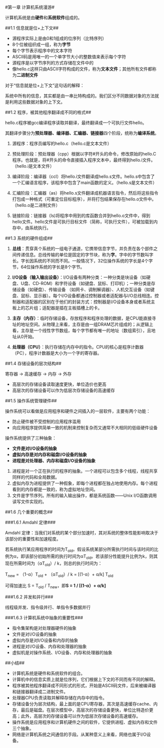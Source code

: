 #第一章 计算机系统漫游#

计算机系统是由**硬件**和**系统软件**组成的。

##1.1 信息就是位+上下文##

- 源程序实际上是由0和1组成的位序列（比特序列）
- 8个位被组织成一组，称为**字节**
- 每个字节表示程序中的文本字符
- ASCII码是用唯一的一个单字节大小的整数值来表示每个字符
- 源程序是以字节序列的方式存储在文件中的
- 像hello.c这样只由ASCII字符构成的文件，称为**文本文件**；其他所有文件都称为**二进制文件**

对于“信息就是位+上下文”这句话的解释：

系统中所有的信息，其实都是由一串比特构成的。我们区分不同数据对象的方法就是利用这些数据对象的上下文。

##1.2 程序，被其他程序翻译成不同的格式##

hello.c程序被gcc编译程序读取并翻译，最终翻译成一个可执行文件hello。

其翻译步骤分为**预处理器、编译器、汇编器、链接器**四个阶段，统称为**编译系统**。

1. 源程序：程序员编写的hello.c（hello.c是文本文件）

2. 预处理阶段：预处理器（cpp）根据以字符#开头的命令，修改原始的hello.C程序。也就是，将#开头的命令直接插入程序文本中，最终得到hello.i文件。（hello.i是文本文件）

3. 编译阶段：编译器（ccl）将hello.i文件翻译成hello.s文件。hello.s中包含了一个汇编语言程序，该程序中包含了main函数的定义。（hello.s是文本文件）

4. 汇编阶段：汇编器（as）将hello.s文件翻译成机器语言指令，然后将这些指令打包成一种格式（可重定位目标程序），并将打包结果保存在hello.o文件中。（hello.o是二进制文件）

5. 链接阶段：链接器（ls)将程序中用到的库函数合并到hello.o文件中，得到hello文件。hello文件是可执行目标文件（简称，可执行文件），可被加载到内存中，由系统执行。

##1.3 系统的硬件组成##

1. **总线**：贯穿真个系统的一组电子通道，它携带信息字节，并负责在各个部件之间传递信息。总线传输的单位是固定的字节块，称为**字**。字中的字节数叫字长。字长因系统的不同而不同。一般情况下，32位操作系统的字长是4个字节，64位操作系统的字长是8个字节。

2. **I/O设备（输入输出设备）**：I/O设备有两种分类：一种分类是块设备（如硬盘、U盘、CD-ROM）和字符设备（如键盘、鼠标、打印机）；一种分类是存储设备（如硬盘）、传输设备 （如网卡、调制解调器）、人机交互设备（如键盘、鼠标、显示器）。每个I/O设备都通过控制器或者适配器与I/O总线相连。控制器和适配器的区别在于他们的封装方式：控制器是I/O设备本身或者系统主板上的芯片组；适配器是插在主板插槽上的卡。

3. **主存（内存）**：临时存储设备，存放程序和程序处理的数据，是CPU能直接寻址的地址空间。从物理上来看，主存是由一组DRAM芯片组成的；从逻辑上看，主存是一个线性字节数组，每个字节都有唯一的地址（数组索引），且地址从0开始。

4. **处理器（CPU）**：执行存储在内存中的指令。CPU的核心是程序计数器（PC），程序计数器是大小为一个字的寄存器。

##1.4 存储设备的层次结构##

寄存器 → 高速缓存 → 内存  → 外存

- 高层次的存储设备读取速度更快，单位造价也更高
- 高层次的存储设备可以作为低层次存储设备的高速缓存

##1.5 操作系统管理硬件##

操作系统可以看做是应用程序和硬件之间插入的一层软件，主要有两个功能：

- 防止硬件被不受控制的应用程序滥用
- 向应用程序提供简单一致的机制来控制复杂而又通常不大相同的低级硬件设备

操作系统提供了三种抽象：

- **文件是对I/O设备的抽象**
- **虚拟内存是对内存和磁盘I/O设备的抽象**
- **进程是对处理器、内存和磁盘I/O设备的抽象**


1. 进程是对一个正在执行的程序的抽象。一个进程可以包含多个线程，线程共享同样的代码和全局数据。
2. 虚拟内存为进程提供了一种假象，即每个进程都在独占地使用内存。每个进程看到的内存都是一致的，称为虚拟地址空间。
3. 文件是字节序列。所有的输入输出操作，都是系统函数——Unix I/O函数调用读写文件实现的。

##1.6 几个重要的概念##

###1.6.1 Amdahl 定律###

Amdahl 定律：当我们对系统的某个部分加速时，其对系统的整体性能影响取决于该部分的重要性和加速程度。

若系统执行某应用程序的时间为T<sub>old</sub>。假设系统某部分所需执行时间与该时间的比例为α，即该部分初始所需的执行时间为αT<sub>old</sub>。若该部分性能提升比例为k，则其现在所需时间为（αT<sub>old</sub>）/ k，则总的执行时间为：

T<sub>new</sub> = （1-α）T<sub>old</sub> + （αT<sub>old</sub>）/ k = [(1-α）+ α/k] T<sub>old</sub>

可得加速比 S = T<sub>old</sub> / T<sub>new</sub>，即**S = 1 / [(1-α）+ α/k]**

###1.6.2 并发和并行###

线程级并发、指令级并行、单指令多数据并行

###1.6.3 计算机系统中抽象的重要性###

- 指令集架构是对处理器硬件的抽象
- 文件是对I/O设备的抽象
- 虚拟内存是对I/O设备和内存的抽象
- 进程是对I/O设备、内存和处理器的抽象
- 虚拟机是对操作系统、I/O设备、内存和处理器的抽象

##小结##

- 计算机系统是硬件和系统软件的组合。
- 计算机中的信息实质上就是位序列，它们根据上下文的不同而有不同的解释。
- 程序被其他程序翻译成不同形式的形式，开始是ASCII码文件，后来被编译器和链接器翻译成二进制文件。
- 处理器CPU负责读取并解释存储在内存中的指令。
- 存储设备分为层次结构，最上面的是CPU寄存器，其次是高速缓存cache、内存，最后是磁盘。在层次模型中，高层次的存储设备更快，单位比特造价更高；此外，高层次的存储设备可以作为低层次存储设备的高速缓存。
- 操作系统是应用程序和计算机硬件之间的软件，它提供进程、虚拟内存和文件三个抽象。
- 网络是计算机系统之间通信的手段。从某种意义上来看，网络也属于I/O设备。